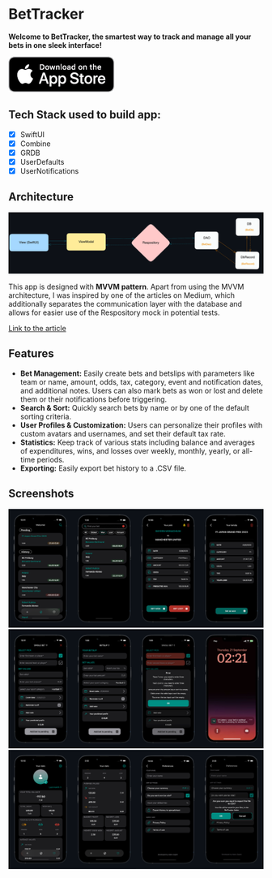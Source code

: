 # BetTracker

**Welcome to BetTracker, the smartest way to track and manage all your bets in one sleek interface!**

[![BetTrackerAppStore](https://github.com/adamzapior/BetTracker/blob/main/README%20Resources/appstore-badge.png?raw=true)](https://apps.apple.com/pl/app/bettracker-bets-analyzer/id6467141981) 
## Tech Stack used to build app:
- [x] SwiftUI
- [x] Combine
- [x] GRDB
- [x] UserDefaults
- [x] UserNotifications

## Architecture

![BetTracker-desgin-pattern](https://github.com/adamzapior/BetTracker/blob/main/README%20Resources/bettracker-designpattern.png?raw=true)

This app is designed with <b>MVVM pattern</b>. Apart from using the MVVM architecture, I was inspired by one of the articles on Medium, which additionally separates the communication layer with the database and allows for easier use of the Respository mock in potential tests.

[Link to the article](https://medium.com/macoclock/swiftui-mvvm-clean-architecture-e976ad3577b5)

## Features

- **Bet Management:** Easily create bets and betslips with parameters like team or name, amount, odds, tax, category, event and notification dates, and additional notes. Users can also mark bets as won or lost and delete them or their notifications before triggering.
- **Search & Sort:** Quickly search bets by name or by one of the default sorting criteria.
- **User Profiles & Customization:** Users can personalize their profiles with custom avatars and usernames, and set their default tax rate.
- **Statistics:** Keep track of various stats including balance and averages of expenditures, wins, and losses over weekly, monthly, yearly, or all-time periods.
- **Exporting:** Easily export bet history to a .CSV file.

## Screenshots

![BetTracker](https://github.com/adamzapior/BetTracker/blob/main/README%20Resources/screenshots1.png?raw=true)
![BetTracker](https://github.com/adamzapior/BetTracker/blob/main/README%20Resources/screenshots2.png?raw=true)
![BetTracker](https://github.com/adamzapior/BetTracker/blob/main/README%20Resources/screenshots3.png?raw=true)
